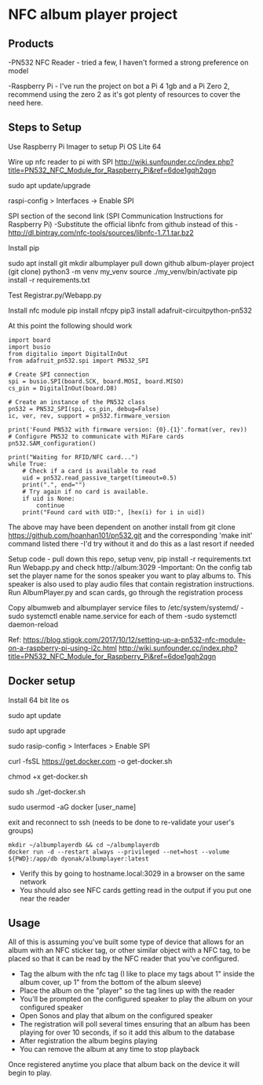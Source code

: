 # NFC album player project

## Products
-PN532 NFC Reader - tried a few, I haven't formed a strong preference on model

-Raspberry Pi - I've run the project on bot a Pi 4 1gb and a Pi Zero 2, recommend using the zero 2 as it's got plenty of resources to cover the need here.

## Steps to Setup
Use Raspberry Pi Imager to setup Pi OS Lite 64

Wire up nfc reader to pi with SPI
http://wiki.sunfounder.cc/index.php?title=PN532_NFC_Module_for_Raspberry_Pi&ref=6doe1gqh2qgn

sudo apt update/upgrade

raspi-config > Interfaces -> Enable SPI

SPI section of the second link (SPI Communication Instructions for Raspberry Pi)
-Substitute the official libnfc from github instead of this  - http://dl.bintray.com/nfc-tools/sources/libnfc-1.7.1.tar.bz2

Install pip

sudo apt install git
mkdir albumplayer
pull down github album-player project (git clone)
python3 -m venv my_venv
source ./my_venv/bin/activate
pip install -r requirements.txt

Test Registrar.py/Webapp.py

Install nfc module
pip install nfcpy
pip3 install adafruit-circuitpython-pn532

At this point the following should work 
```
import board
import busio
from digitalio import DigitalInOut
from adafruit_pn532.spi import PN532_SPI

# Create SPI connection
spi = busio.SPI(board.SCK, board.MOSI, board.MISO)
cs_pin = DigitalInOut(board.D8)

# Create an instance of the PN532 class
pn532 = PN532_SPI(spi, cs_pin, debug=False)
ic, ver, rev, support = pn532.firmware_version

print('Found PN532 with firmware version: {0}.{1}'.format(ver, rev))
# Configure PN532 to communicate with MiFare cards
pn532.SAM_configuration()

print("Waiting for RFID/NFC card...")
while True:
    # Check if a card is available to read
    uid = pn532.read_passive_target(timeout=0.5)
    print(".", end="")
    # Try again if no card is available.
    if uid is None:
        continue
    print("Found card with UID:", [hex(i) for i in uid])
```

The above may have been dependent on another install from
git clone https://github.com/hoanhan101/pn532.git
and the corresponding 'make init' command listed there
-I'd try without it and do this as a last resort if needed

Setup code - pull down this repo, setup venv, pip install -r requirements.txt
Run Webapp.py and check http://album:3029
-Important: On the config tab set the player name for the sonos speaker you want to play albums to. This speaker is also used to play audio files that contain registration instructions.
Run AlbumPlayer.py and scan cards, go through the registration process

Copy albumweb and albumplayer service files to /etc/system/systemd/
-sudo systemctl enable name.service for each of them
-sudo systemctl daemon-reload

Ref:
https://blog.stigok.com/2017/10/12/setting-up-a-pn532-nfc-module-on-a-raspberry-pi-using-i2c.html
http://wiki.sunfounder.cc/index.php?title=PN532_NFC_Module_for_Raspberry_Pi&ref=6doe1gqh2qgn

## Docker setup
Install 64 bit lite os

sudo apt update

sudo apt upgrade

sudo rasip-config > Interfaces > Enable SPI

curl -fsSL https://get.docker.com -o get-docker.sh

chmod +x get-docker.sh

sudo sh ./get-docker.sh

sudo usermod -aG docker [user_name]

exit and reconnect to ssh (needs to be done to re-validate your user's groups)
```
mkdir ~/albumplayerdb && cd ~/albumplayerdb
docker run -d --restart always --privileged --net=host --volume ${PWD}:/app/db dyonak/albumplayer:latest
```

- Verify this by going to hostname.local:3029 in a browser on the same network
- You should also see NFC cards getting read in the output if you put one near the reader



## Usage
All of this is assuming you've built some type of device that allows for an album with an NFC sticker tag, or other similar object with a NFC tag, to be placed so that it can be read by the NFC reader that you've configured. 

- Tag the album with the nfc tag (I like to place my tags about 1" inside the album cover, up 1" from the bottom of the album sleeve)
- Place the album on the "player" so the tag lines up with the reader
- You'll be prompted on the configured speaker to play the album on your configured speaker
- Open Sonos and play that album on the configured speaker
- The registration will poll several times ensuring that an album has been playing for over 10 seconds, if so it add this album to the database
- After registration the album begins playing
- You can remove the album at any time to stop playback

Once registered anytime you place that album back on the device it will begin to play.
